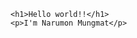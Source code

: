 <!DOCTYPE html>
<html>

<head>
    <title>first page</title>
</head>

<body>

    <h1>Hello world!!</h1>
    <p>I'm Narumon Mungmat</p>

</body>

</html>
